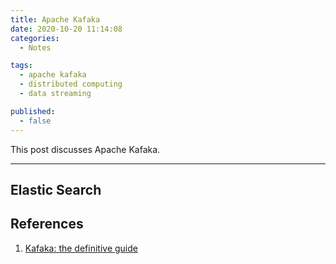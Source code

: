 ```yaml
---
title: Apache Kafaka 
date: 2020-10-20 11:14:08
categories:
  - Notes

tags:
  - apache kafaka
  - distributed computing
  - data streaming

published:
  - false
---
```


This post discusses Apache Kafaka.

---

## Elastic Search


## References

1. [Kafaka: the definitive guide](https://assets.confluent.io/m/1b509accf21490f0/original/20170707-EB-Confluent_Kafka_Definitive-Guide_Complete.pdf)